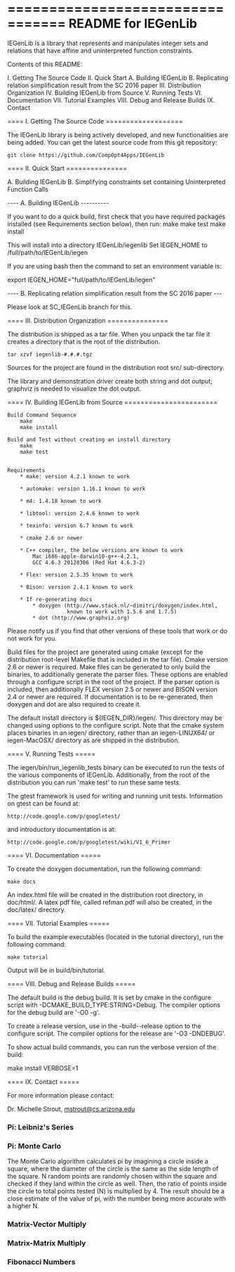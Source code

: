 =================================
README for IEGenLib
=================================
IEGenLib is a library that represents and manipulates integer sets and
relations that have affine and uninterpreted function constraints.

Contents of this README:

I.    Getting The Source Code
II.   Quick Start
         A. Building IEGenLib
         B. Replicating relation simplification result from the SC 2016 paper
III.  Distribution Organization
IV.   Building IEGenLib from Source
V.    Running Tests
VI.   Documentation
VII.  Tutorial Examples
VIII. Debug and Release Builds
IX.   Contact


====  I. Getting The Source Code ===================

The IEGenLib library is being actively developed, and new functionalities
are being added. You can get the latest source code from this git repository:

    git clone https://github.com/CompOpt4Apps/IEGenLib


==== II. Quick Start ===============

  A. Building IEGenLib
  B. Simplifying constraints set containing Uninterpreted Function Calls

---- A. Building IEGenLib ----------

If you want to do a quick build, first check that you have required packages
installed (see Requirements section below), then run:
    make
    make test
    make install

This will install into a directory IEGenLib/iegenlib
Set IEGEN_HOME to /full/path/to/IEGenLib/iegen

If you are using bash then the command to set an environment variable is:

export IEGEN_HOME="full/path/to/IEGenLib/iegen"

---- B. Replicating relation simplification result from the SC 2016 paper ---

Please look at SC_IEGenLib branch for this.



==== III. Distribution Organization ===============

The distribution is shipped as a tar file. When you unpack the tar
file it creates a directory that is the root of the distribution.

    tar xzvf iegenlib-#.#.#.tgz

Sources for the project are found in the distribution root src/
sub-directory.

The library and demonstration driver create both string and dot
output; graphviz is needed to visualize the dot output.


==== IV. Building IEGenLib from Source =======================

    Build Command Sequence
        make
        make install

    Build and Test without creating an install directory
        make
        make test


    Requirements
        * make: version 4.2.1 known to work

        * automake: version 1.16.1 known to work

        * m4: 1.4.18 known to work

        * libtool: version 2.4.6 known to work

        * texinfo: version 6.7 known to work

        * cmake 2.6 or newer

        * C++ compiler, the below versions are known to work
            Mac i686-apple-darwin10-g++-4.2.1,
            GCC 4.6.3 20120306 (Red Hat 4.6.3-2)

        * Flex: version 2.5.35 known to work

        * Bison: version 2.4.1 known to work

        * If re-generating docs
            * doxygen (http://www.stack.nl/~dimitri/doxygen/index.html,
                       known to work with 1.5.6 and 1.7.5)
            * dot (http://www.graphviz.org)


Please notify us if you find that other versions of these tools that
work or do not work for you.

Build files for the project are generated using cmake (except for the
distribution root-level Makefile that is included in the tar file).
Cmake version 2.6 or newer is required. Make files can be generated to
only build the binaries, to additionally generate the parser files.
These options are enabled through a configure script in the root of the
project. If the parser option is included, then additionally FLEX
version 2.5 or newer and BISON version 2.4 or newer are required. If
documentation is to be re-generated, then doxygen and dot are also
required to create it.


The default install directory is ${IEGEN_DIR}/iegen/. This directory
may be changed using options to the configure script.  Note that the
cmake system places binaries in an iegen/ directory, rather than an
iegen-LINUX64/ or iegen-MacOSX/ directory as are shipped in the
distribution.


==== V. Running Tests =====

The iegen/bin/run_iegenlib_tests binary can be executed to run the tests of
the various components of IEGenLib. Additionally, from the root of the
distribution you can run 'make test' to run these same tests.

The gtest framework is used for writing and running unit tests.  Information
on gtest can be found at:

    http://code.google.com/p/googletest/

and introductory documentation is at:

    http://code.google.com/p/googletest/wiki/V1_6_Primer

==== VI. Documentation =====

To create the doxygen documentation, run the following command:

    make docs

An index.html file will be created in the distribution root directory, in
doc/html/. A latex pdf file, called refman.pdf will also be created, in the
doc/latex/ directory.

==== VII. Tutorial Examples =====

To build the example executables (located in the tutorial directory), run the
following command:

    make tutorial

Output will be in build/bin/tutorial.

==== VIII. Debug and Release Builds =====

The default build is the debug build.  It is set by cmake in the configure
script with -DCMAKE_BUILD_TYPE:STRING=Debug.  The compiler options for the
debug build are '-O0 -g'.

To create a release version, use in the -build--release option to the
configure script. The compiler options for the release are '-O3 -DNDEBUG'.

To show actual build commands, you can run the verbose version of the build:

  make install VERBOSE=1

==== IX. Contact =====

For more information please contact:

Dr. Michelle Strout, mstrout@cs.arizona.edu





### Pi: Leibniz's Series



### Pi: Monte Carlo

The Monte Carlo algorithm calculates pi by imagining a circle inside a square, where the diameter of the circle is the same as the side length of the square. N random points are randomly chosen within the square and checked if they land within the circle as well. Then, the ratio of points inside the circle to total points tested (N) is multiplied by 4. The result should be a close estimate of the value of pi, with the number being more accurate with a higher N.

### Matrix-Vector Multiply



### Matrix-Matrix Multiply



### Fibonacci Numbers


